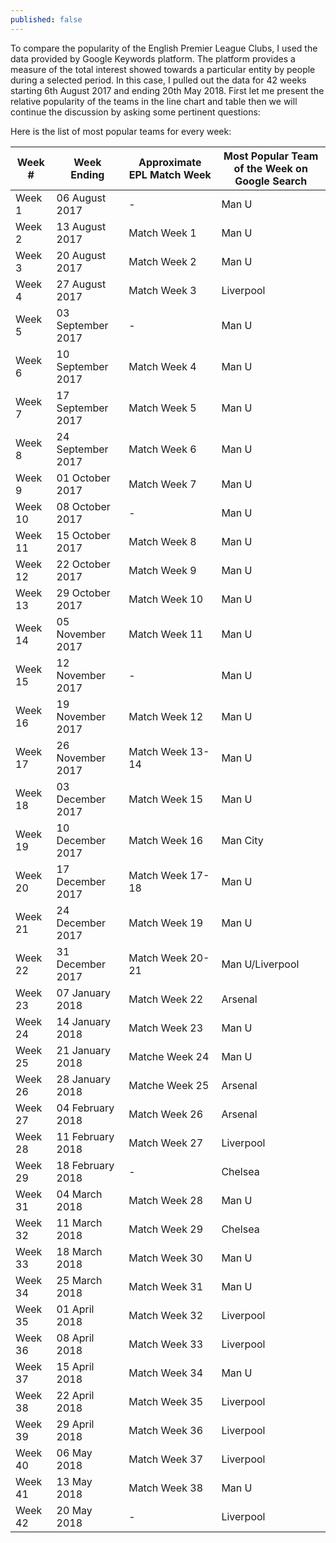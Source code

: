 ```yaml
---
published: false
---
```

To compare the popularity of the English Premier League Clubs, I used the data provided by Google Keywords platform. The platform provides a measure of the total interest showed towards a particular entity by people during a selected period. In this case, I pulled out the data for 42 weeks starting 6th August 2017 and ending 20th May 2018. 
First let me present the relative popularity of the teams in the line chart and table then we will continue the discussion by asking some pertinent questions:

<canvas id="myChart" width="400" height="400"></canvas>
<script>
  var ctx = document.getElementById("myChart");
  var myChart = new Chart(ctx,{
  "type": "line",
  "data": {
    "labels": [
      "06 August 2017",
"13 August 2017",
"20 August 2017",
"27 August 2017",
"03 September 2017",
"10 September 2017",
"17 September 2017",
"24 September 2017",
"01 October 2017",
"08 October 2017",
"15 October 2017",
"22 October 2017",
"29 October 2017",
"05 November 2017",
"12 November 2017",
"19 November 2017",
"26 November 2017",
"03 December 2017",
"10 December 2017",
"17 December 2017",
"24 December 2017",
"31 December 2017",
"07 January 2018",
"14 January 2018",
"21 January 2018",
"28 January 2018",
"04 February 2018",
"11 February 2018",
"18 February 2018",
"25 February 2018",
"04 March 2018",
"11 March 2018",
"18 March 2018",
"25 March 2018",
"01 April 2018",
"08 April 2018",
"15 April 2018",
"22 April 2018",
"29 April 2018",
"06 May 2018",
"13 May 2018",
"20 May 2018",
"27 May 2018"

    ],
    "datasets": [
      {
        "label": "Chelsea",
        "fill": false,
        "lineTension": 0.1,
        "backgroundColor": "rgba(0,0,120,0.8)",
        "borderColor": "rgba(0,0,250,0.8)",
        "borderCapStyle": "butt",
        "borderDash": [],
        "borderDashOffset": 0,
        "borderJoinStyle": "miter",
        "pointBorderColor": "rgba(0,0,250,0.8)",
        "pointBackgroundColor": "#fff",
        "pointBorderWidth": 1,
        "pointHoverRadius": 5,
        "pointHoverBackgroundColor": "rgba(75,192,192,1)",
        "pointHoverBorderColor": "rgba(220,220,220,1)",
        "pointHoverBorderWidth": 2,
        "pointRadius": 1,
        "pointHitRadius": 10,
        "data": [
          33,
26,
31,
36,
20,
21,
25,
28,
12,
13,
21,
17,
19,
21,
13,
20,
17,
19,
17,
16,
17,
27,
27,
24,
26,
25,
21,
23,
50,
21,
22,
43,
14,
9,
15,
14,
13,
17,
11,
21,
25,
16,
14       ],
        "spanGaps": false
      },
      
{
        "label": "Arsenal",
        "fill": false,
        "lineTension": 0.1,
        "backgroundColor": "rgba(250,10,10,0.8)",
        "borderColor": "rgba(250,10,10,0.4)",
        "borderCapStyle": "butt",
        "borderDash": [],
        "borderDashOffset": 0,
        "borderJoinStyle": "miter",
        "pointBorderColor": "rgba(250,10,10,0.8)",
        "pointBackgroundColor": "#fff",
        "pointBorderWidth": 1,
        "pointHoverRadius": 5,
        "pointHoverBackgroundColor": "rgba(75,192,192,1)",
        "pointHoverBorderColor": "rgba(220,220,220,1)",
        "pointHoverBorderWidth": 2,
        "pointRadius": 1,
        "pointHitRadius": 10,
        "data": [
          41,
25,
22,
39,
16,
22,
21,
19,
13,
12,
13,
21,
14,
14,
15,
13,
25,
15,
17,
23,
18,
27,
29,
36,
39,
40,
24,
15,
17,
29,
26,
24,
10,
10,
19,
19,
17,
30,
34,
19,
17,
20,
18    ],
        "spanGaps": false
      },
      {
        "label": "Man U",
        "fill": false,
        "lineTension": 0.1,
        "backgroundColor": "rgba(200,10,10,0.8)",
        "borderColor": "rgba(200,10,10,0.8)",
        "borderCapStyle": "butt",
        "borderDash": [],
        "borderDashOffset": 0,
        "borderJoinStyle": "miter",
        "pointBorderColor": "rgba(200,10,10,0.8)",
        "pointBackgroundColor": "#fff",
        "pointBorderWidth": 1,
        "pointHoverRadius": 5,
        "pointHoverBackgroundColor": "rgba(75,192,192,1)",
        "pointHoverBorderColor": "rgba(220,220,220,1)",
        "pointHoverBorderWidth": 2,
        "pointRadius": 1,
        "pointHitRadius": 10,
        "data": [
          54,
51,
39,
35,
26,
25,
37,
31,
18,
29,
28,
28,
24,
25,
21,
26,
30,
28,
38,
33,
30,
33,
27,
56,
42,
35,
20,
27,
29,
30,
40,
38,
16,
18,
30,
21,
32,
18,
28,
19,
32,
18,
20],
        "spanGaps": false
      },
       {
        "label": "Man City",
        "fill": false,
        "lineTension": 0.1,
        "backgroundColor": "rgba(0,0,255,0.4)",
        "borderColor": "rgba(0,0,255,0.4)",
        "borderCapStyle": "butt",
        "borderDash": [],
        "borderDashOffset": 0,
        "borderJoinStyle": "miter",
        "pointBorderColor": "rgba(0,0,255,0.4)",
        "pointBackgroundColor": "#fff",
        "pointBorderWidth": 1,
        "pointHoverRadius": 5,
        "pointHoverBackgroundColor": "rgba(75,192,192,1)",
        "pointHoverBorderColor": "rgba(220,220,220,1)",
        "pointHoverBorderWidth": 2,
        "pointRadius": 1,
        "pointHitRadius": 10,
        "data": [
          9,
7,
14,
7,
10,
10,
9,
13,
5,
7,
13,
10,
12,
10,
6,
8,
12,
15,
25,
14,
13,
16,
12,
20,
10,
14,
8,
12,
12,
20,
17,
10,
5,
7,
37,
31,
8,
7,
6,
8,
6,
4,
4     ],
        "spanGaps": false
      },
      {
        "label": "Liverpool",
        "fill": false,
        "lineTension": 0.1,
        "backgroundColor": "rgba(255,155,0,0.8)",
        "borderColor": "rgba(255,155,0,0.8)",
        "borderCapStyle": "butt",
        "borderDash": [],
        "borderDashOffset": 0,
        "borderJoinStyle": "miter",
        "pointBorderColor": "rgba(255,155,0,0.8)",
        "pointBackgroundColor": "#fff",
        "pointBorderWidth": 1,
        "pointHoverRadius": 5,
        "pointHoverBackgroundColor": "rgba(75,192,192,1)",
        "pointHoverBorderColor": "rgba(220,220,220,1)",
        "pointHoverBorderWidth": 2,
        "pointRadius": 1,
        "pointHitRadius": 10,
        "data": [
          29,
31,
30,
44,
23,
21,
18,
16,
13,
21,
16,
19,
17,
11,
13,
23,
19,
20,
21,
25,
27,
33,
28,
39,
27,
21,
22,
28,
18,
19,
34,
20,
15,
17,
49,
49,
25,
77,
79,
32,
27,
100,
49   ],
        "spanGaps": false
      }
      
    ]
  },
  "options": {}
});
</script>

Here is the list of most popular teams for every week:

Week # |	Week Ending|	Approximate EPL Match Week|	Most Popular Team of the Week on Google Search
------|-----------|--------|-----------|
Week 1|	06 August 2017|	-	|Man U
Week 2	|13 August 2017	|Match Week 1	|Man U
Week 3	|20 August 2017	|Match Week 2|	Man U
Week 4	|27 August 2017	|Match Week 3|	Liverpool
Week 5	|03 September 2017|	-|	Man U
Week 6	|10 September 2017|	Match Week 4|	Man U
Week 7	|17 September 2017|	Match Week 5|	Man U
Week 8	|24 September 2017|	Match Week 6|	Man U
Week 9	|01 October 2017|	Match Week 7|	Man U
Week 10	|08 October 2017|	-	|Man U
Week 11	|15 October 2017|	Match Week 8|	Man U
Week 12	|22 October 2017|	Match Week 9|	Man U
Week 13	|29 October 2017|	Match Week 10|	Man U
Week 14	|05 November 2017|	Match Week 11|	Man U
Week 15	|12 November 2017|	-	|Man U
Week 16	|19 November 2017|	Match Week 12|	Man U
Week 17	|26 November 2017|	Match Week 13-14|	Man U
Week 18	|03 December 2017|	Match Week 15|	Man U
Week 19	|10 December 2017|	Match Week 16|	Man City
Week 20	|17 December 2017|	Match Week 17-18|	Man U
Week 21	|24 December 2017|	Match Week 19|	Man U
Week 22	|31 December 2017|	Match Week 20-21|	Man U/Liverpool
Week 23	|07 January 2018|	Match Week 22|	Arsenal
Week 24	|14 January 2018|	Match Week 23|	Man U
Week 25	|21 January 2018|	Matche Week 24|	Man U
Week 26	|28 January 2018|	Matche Week 25|Arsenal
Week 27	|04 February 2018|	Match Week 26|	Arsenal
Week 28	|11 February 2018|	Match Week 27|	Liverpool
Week 29	|18 February 2018|	-	|Chelsea
Week 31	|04 March 2018|	Match Week 28	|Man U
Week 32	|11 March 2018|	Match Week 29	|Chelsea
Week 33	|18 March 2018|	Match Week 30	|Man U
Week 34	|25 March 2018|	Match Week 31	|Man U
Week 35	|01 April 2018|	Match Week 32	|Liverpool
Week 36	|08 April 2018|	Match Week 33	|Liverpool
Week 37	|15 April 2018|	Match Week 34|	Man U
Week 38	|22 April 2018|	Match Week 35|	Liverpool
Week 39	|29 April 2018|	Match Week 36|	Liverpool
Week 40	|06 May 2018|	Match Week 37|	Liverpool
Week 41	|13 May 2018|	Match Week 38|	Man U
Week 42	|20 May 2018|	-	|Liverpool


